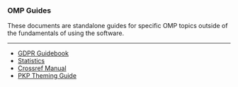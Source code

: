 
### OMP Guides

These documents are standalone guides for specific OMP topics outside of the fundamentals of using the software.

---

- [<span class="far fa-file-pdf"></span> GDPR  Guidebook](gdpr/gdpr-pkp-guide.pdf)
- [Statistics](admin-guide/en/statistics)
- [Crossref Manual](crossref-ojs-manual/en/)
- [PKP Theming Guide](/pkp-theming-guide/)
